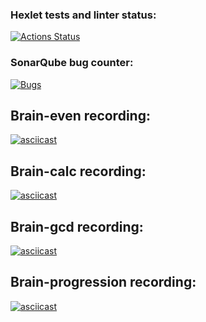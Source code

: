 ### Hexlet tests and linter status:
[![Actions Status](https://github.com/moisova/frontend-project-44/actions/workflows/hexlet-check.yml/badge.svg)](https://github.com/moisova/frontend-project-44/actions)

### SonarQube bug counter:
[![Bugs](https://sonarcloud.io/api/project_badges/measure?project=moisova_frontend-project-44&metric=bugs)](https://sonarcloud.io/summary/new_code?id=moisova_frontend-project-44)

## Brain-even recording:
[![asciicast](https://asciinema.org/a/723668.svg)](https://asciinema.org/a/723668)

## Brain-calc recording:
[![asciicast](https://asciinema.org/a/723673.svg)](https://asciinema.org/a/723673)

## Brain-gcd recording: 
[![asciicast](https://asciinema.org/a/XFUKzSSwRRmB5aQaL8Ntvjt9P.svg)](https://asciinema.org/a/XFUKzSSwRRmB5aQaL8Ntvjt9P)

## Brain-progression recording:
[![asciicast](https://asciinema.org/a/doUiaX3krfiEjtvwOBnnZ94Ou.svg)](https://asciinema.org/a/doUiaX3krfiEjtvwOBnnZ94Ou)